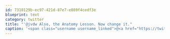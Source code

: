 ```yaml
---
id: 7318129b-ec97-421d-87e7-e089f4cedf3e
blueprint: text
category: twitter
title: "'@jvdw Also, the Anatomy Lesson. Now change it."
caption: '<span class="username username_linked">@<a href="https://twitter.com/jvdw" title="John van der Woude">jvdw</a></span> Also, the Anatomy Lesson. Now change it.'
---
```

